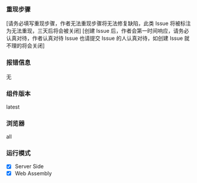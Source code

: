 ### 重现步骤
[请务必填写重现步骤，作者无法重现步骤将无法修复缺陷，此类 Issue 将被标注为无法重现，三天后将会被关闭]
[创建 Issue 后，作者会第一时间响应，请务必认真对待，作者认真对待 Issue 也请提交 Issue 的人认真对待，如创建 Issue 就不理的将会关闭]


### 报错信息
无

### 组件版本
latest

### 浏览器
all

### 运行模式
- [X] Server Side
- [X] Web Assembly
